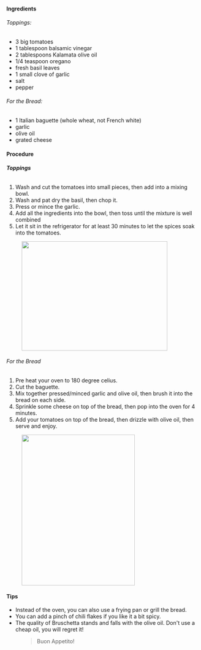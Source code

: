 <!-- wp:heading {"level":4} -->
 <h4>Ingredients</h4>
 <!-- /wp:heading -->
 
 <!-- wp:heading {"level":6} -->
 <h6>Toppings:</h6>
 <!-- /wp:heading -->
 
 <!-- wp:list -->
 <ul><li>3 big tomatoes</li><li>1 tablespoon balsamic vinegar</li><li>2 tablespoons Kalamata olive oil</li><li>1/4 teaspoon oregano</li><li>fresh basil leaves</li><li>1 small clove of garlic</li><li>salt</li><li>pepper</li></ul>
 <!-- /wp:list -->
 
 <!-- wp:heading {"level":6} -->
 <h6>For the Bread:</h6>
 <!-- /wp:heading -->
 
 <!-- wp:list -->
 <ul><li>1 Italian baguette (whole wheat, not French white)</li><li>garlic</li><li>olive oil</li><li>grated cheese</li></ul>
 <!-- /wp:list -->
 
 <!-- wp:heading {"level":4} -->
 <h4><strong>Procedure</strong></h4>
 <!-- /wp:heading -->
 
 <!-- wp:heading {"level":6} -->
 <h6><strong>Toppings</strong></h6>
 <!-- /wp:heading -->
 
 <!-- wp:list {"ordered":true} -->
 <ol><li>Wash and cut the tomatoes into small pieces, then add into a mixing bowl.</li><li>Wash and pat dry the basil, then chop it.</li><li>Press or mince the garlic.</li><li>Add all the ingredients into the bowl, then toss until the mixture is well combined</li><li>Let it sit in the refrigerator for at least 30 minutes to let the spices soak into the tomatoes.</li></ol>
 <!-- /wp:list -->
 
 <!-- wp:image {"align":"center","id":379,"width":380,"height":285,"sizeSlug":"large"} -->
 <div class="wp-block-image"><figure class="aligncenter size-large is-resized"><img src="https://www.rice-and-potato.com/wp-content/uploads/2020/10/IMG_5966-1024x768.jpg" alt="" class="wp-image-379" width="380" height="285"/></figure></div>
 <!-- /wp:image -->
 
 <!-- wp:heading {"level":6} -->
 <h6>For the Bread</h6>
 <!-- /wp:heading -->
 
 <!-- wp:list {"ordered":true} -->
 <ol><li>Pre heat your oven to 180 degree celius.</li><li>Cut the baguette.</li><li>Mix together pressed/minced garlic and olive oil, then brush it into the bread on each side.</li><li>Sprinkle some cheese on top of the bread, then pop into the oven for 4 minutes.</li><li>Add your tomatoes on top of the bread, then drizzle with olive oil, then serve and enjoy. </li></ol>
 <!-- /wp:list -->
 
 <!-- wp:image {"align":"center","id":378,"width":295,"height":393,"sizeSlug":"large"} -->
 <div class="wp-block-image"><figure class="aligncenter size-large is-resized"><img src="https://www.rice-and-potato.com/wp-content/uploads/2020/10/IMG_5964-2-768x1024.jpg" alt="" class="wp-image-378" width="295" height="393"/></figure></div>
 <!-- /wp:image -->
 
 <!-- wp:heading {"level":4} -->
 <h4><strong>Tips</strong></h4>
 <!-- /wp:heading -->
 
 <!-- wp:list -->
 <ul><li>Instead of the oven, you can also use a frying pan or grill the bread.</li><li>You can add a pinch of chili flakes if you like it a bit spicy.</li><li>The quality of Bruschetta stands and falls with the olive oil. Don't use a cheap oil, you will regret it!</li></ul>
 <!-- /wp:list -->
 
 <!-- wp:pullquote {"className":"is-style-solid-color"} -->
 <figure class="wp-block-pullquote is-style-solid-color"><blockquote><p>Buon Appetito!</p></blockquote></figure>
 <!-- /wp:pullquote -->
